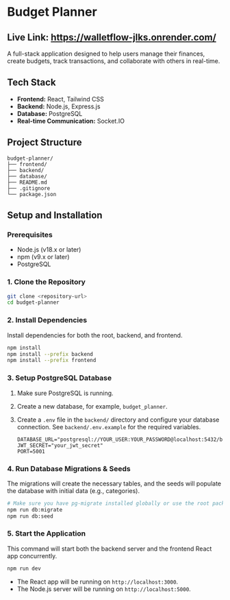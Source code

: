 # Budget Planner

## Live Link: https://walletflow-jlks.onrender.com/

A full-stack application designed to help users manage their finances, create budgets, track transactions, and collaborate with others in real-time.

## Tech Stack

- **Frontend:** React, Tailwind CSS
- **Backend:** Node.js, Express.js
- **Database:** PostgreSQL
- **Real-time Communication:** Socket.IO

## Project Structure

```
budget-planner/
├── frontend/
├── backend/
├── database/
├── README.md
├── .gitignore
└── package.json
```

## Setup and Installation

### Prerequisites

- Node.js (v18.x or later)
- npm (v9.x or later)
- PostgreSQL

### 1. Clone the Repository

```bash
git clone <repository-url>
cd budget-planner
```

### 2. Install Dependencies

Install dependencies for both the root, backend, and frontend.

```bash
npm install
npm install --prefix backend
npm install --prefix frontend
```

### 3. Setup PostgreSQL Database

1.  Make sure PostgreSQL is running.
2.  Create a new database, for example, `budget_planner`.
3.  Create a `.env` file in the `backend/` directory and configure your database connection. See `backend/.env.example` for the required variables.

    ```env
    DATABASE_URL="postgresql://YOUR_USER:YOUR_PASSWORD@localhost:5432/budget_planner"
    JWT_SECRET="your_jwt_secret"
    PORT=5001
    ```

### 4. Run Database Migrations & Seeds

The migrations will create the necessary tables, and the seeds will populate the database with initial data (e.g., categories).

```bash
# Make sure you have pg-migrate installed globally or use the root package.json script
npm run db:migrate
npm run db:seed
```

### 5. Start the Application

This command will start both the backend server and the frontend React app concurrently.

```bash
npm run dev
```

- The React app will be running on `http://localhost:3000`.
- The Node.js server will be running on `http://localhost:5000`.
